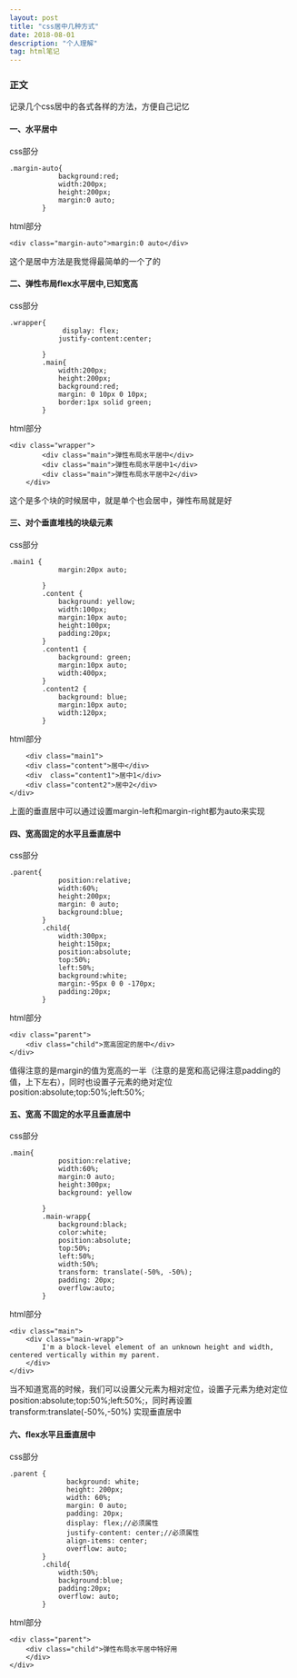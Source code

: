 ```yaml
---
layout: post
title: "css居中几种方式"
date: 2018-08-01
description: "个人理解"
tag: html笔记 
---
```


### 正文
   记录几个css居中的各式各样的方法，方便自己记忆
   
#### 一、水平居中
css部分
```
.margin-auto{
			background:red;
			width:200px;
			height:200px;
			margin:0 auto;
		}
```
html部分
```
<div class="margin-auto">margin:0 auto</div>
```
这个是居中方法是我觉得最简单的一个了的

#### 二、弹性布局flex水平居中,已知宽高

css部分
```
.wrapper{
			 display: flex; 
			justify-content:center;

		}
		.main{
			width:200px;
			height:200px;
			background:red;
			margin: 0 10px 0 10px;
			border:1px solid green;
		}
```
html部分
```
<div class="wrapper">
		<div class="main">弹性布局水平居中</div>
		<div class="main">弹性布局水平居中1</div>
		<div class="main">弹性布局水平居中2</div>
	</div>
```
这个是多个块的时候居中，就是单个也会居中，弹性布局就是好

#### 三、对个垂直堆栈的块级元素

css部分
```
.main1 {
			margin:20px auto;

		}
		.content {
			background: yellow;
			width:100px;
			margin:10px auto;
			height:100px;
			padding:20px;
		}
		.content1 {
			background: green;
			margin:10px auto;
			width:400px;
		}
		.content2 {
			background: blue;
			margin:10px auto;
			width:120px;
		}
```
html部分
```
	<div class="main1">
	<div class="content">居中</div>
	<div  class="content1">居中1</div>
	<div class="content2">居中2</div>
</div>
```
上面的垂直居中可以通过设置margin-left和margin-right都为auto来实现

#### 四、宽高固定的水平且垂直居中

css部分
```
.parent{
			position:relative;
			width:60%;
			height:200px;
			margin: 0 auto;
			background:blue;
		}
		.child{
			width:300px;
			height:150px;
			position:absolute;
			top:50%;
			left:50%;
		    background:white;
		    margin:-95px 0 0 -170px;
		    padding:20px;
		}
```
html部分
```
<div class="parent">
	<div class="child">宽高固定的居中</div>
</div>
```
值得注意的是margin的值为宽高的一半（注意的是宽和高记得注意padding的值，上下左右），同时也设置子元素的绝对定位position:absolute;top:50%;left:50%;


#### 五、宽高 不固定的水平且垂直居中

css部分
```
.main{
			position:relative;
			width:60%;
			margin:0 auto;
			height:300px;
			background: yellow

		}
		.main-wrapp{
			background:black;
			color:white;
			position:absolute;
			top:50%;
			left:50%;
			width:50%;
			transform: translate(-50%, -50%);
			padding: 20px;
			overflow:auto;
		}
```
html部分
```
<div class="main">
	<div class="main-wrapp">
		I'm a block-level element of an unknown height and width, centered vertically within my parent.
	</div>
</div>
```
当不知道宽高的时候，我们可以设置父元素为相对定位，设置子元素为绝对定位position:absolute;top:50%;left:50%;，同时再设置transform:translate(-50%,-50%)
实现垂直居中


#### 六、flex水平且垂直居中

css部分
```
.parent {
			  background: white;
			  height: 200px;
			  width: 60%;
			  margin: 0 auto;
			  padding: 20px;
			  display: flex;//必须属性
			  justify-content: center;//必须属性
			  align-items: center;
			  overflow: auto;
		}
		.child{
			width:50%;
			background:blue;
			padding:20px;
			overflow: auto;
		}
```
html部分
```
<div class="parent">
	<div class="child">弹性布局水平居中特好用
	</div>
</div>
```
